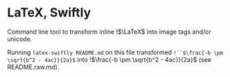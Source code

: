 # LaTeX, Swiftly

Command line tool to transform inline !$\LaTeX$ into image tags and/or unicode.

Running `latex-swiftly README.md` on this file transformed `!``$\frac{-b \pm \sqrt{b^2 - 4ac}}{2a}$` into !$\frac{-b \pm \sqrt{b^2 - 4ac}}{2a}$ (see README.raw.md).

